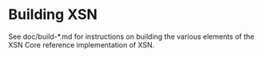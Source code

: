 Building XSN
================

See doc/build-*.md for instructions on building the various
elements of the XSN Core reference implementation of XSN.
